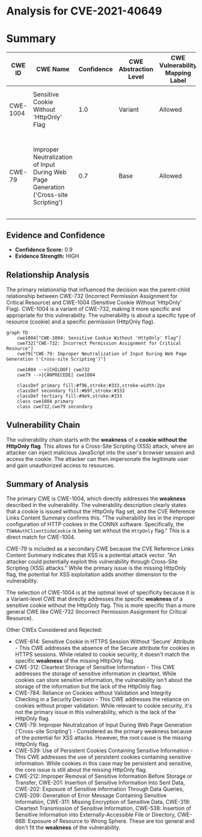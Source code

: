 # Analysis for CVE-2021-40649

# Summary
| CWE ID | CWE Name | Confidence | CWE Abstraction Level | CWE Vulnerability Mapping Label | CWE-Vulnerability Mapping Notes |
|---|---|---|---|---|---|
| CWE-1004 | Sensitive Cookie Without 'HttpOnly' Flag | 1.0 | Variant | Allowed | Primary CWE. Matches the vulnerability description perfectly.|
| CWE-79 | Improper Neutralization of Input During Web Page Generation ('Cross-site Scripting') | 0.7 | Base | Allowed | Secondary CWE. The CVE Reference Links Content Summary indicates that XSS is an attack vector. |

## Evidence and Confidence

*   **Confidence Score:** 0.9
*   **Evidence Strength:** HIGH

## Relationship Analysis
The primary relationship that influenced the decision was the parent-child relationship between CWE-732 (Incorrect Permission Assignment for Critical Resource) and CWE-1004 (Sensitive Cookie Without 'HttpOnly' Flag). CWE-1004 is a variant of CWE-732, making it more specific and appropriate for this vulnerability. The vulnerability is about a specific type of resource (cookie) and a specific permission (HttpOnly flag).

```mermaid
graph TD
    cwe1004["CWE-1004: Sensitive Cookie Without 'HttpOnly' Flag"]
    cwe732["CWE-732: Incorrect Permission Assignment for Critical Resource"]
    cwe79["CWE-79: Improper Neutralization of Input During Web Page Generation ('Cross-site Scripting')"]
    
    cwe1004 -->|CHILDOF| cwe732
    cwe79 -->|CANPRECEDE| cwe1004

    classDef primary fill:#f96,stroke:#333,stroke-width:2px
    classDef secondary fill:#69f,stroke:#333
    classDef tertiary fill:#9e9,stroke:#333
    class cwe1004 primary
    class cwe732,cwe79 secondary
```

## Vulnerability Chain
The vulnerability chain starts with the **weakness** of a **cookie without the HttpOnly flag**. This allows for a Cross-Site Scripting (XSS) attack, where an attacker can inject malicious JavaScript into the user's browser session and access the cookie. The attacker can then impersonate the legitimate user and gain unauthorized access to resources.

## Summary of Analysis
The primary CWE is CWE-1004, which directly addresses the **weakness** described in the vulnerability. The vulnerability description clearly states that a cookie is issued without the HttpOnly flag set, and the CVE Reference Links Content Summary confirms this. "The vulnerability lies in the improper configuration of HTTP cookies in the CONNX software. Specifically, the `TSWAAuthClientSideCookie` is being set without the `HttpOnly` flag." This is a direct match for CWE-1004.

CWE-79 is included as a secondary CWE because the CVE Reference Links Content Summary indicates that XSS is a potential attack vector. "An attacker could potentially exploit this vulnerability through Cross-Site Scripting (XSS) attacks." While the primary issue is the missing HttpOnly flag, the potential for XSS exploitation adds another dimension to the vulnerability.

The selection of CWE-1004 is at the optimal level of specificity because it is a Variant-level CWE that directly addresses the specific **weakness** of a sensitive cookie without the HttpOnly flag. This is more specific than a more general CWE like CWE-732 (Incorrect Permission Assignment for Critical Resource).

Other CWEs Considered and Rejected:

*   CWE-614: Sensitive Cookie in HTTPS Session Without 'Secure' Attribute - This CWE addresses the absence of the Secure attribute for cookies in HTTPS sessions. While related to cookie security, it doesn't match the specific **weakness** of the missing HttpOnly flag.
*   CWE-312: Cleartext Storage of Sensitive Information - This CWE addresses the storage of sensitive information in cleartext. While cookies can store sensitive information, the vulnerability isn't about the storage of the information but the lack of the HttpOnly flag.
*   CWE-784: Reliance on Cookies without Validation and Integrity Checking in a Security Decision - This CWE addresses the reliance on cookies without proper validation. While relevant to cookie security, it's not the primary issue in this vulnerability, which is the lack of the HttpOnly flag.
*   CWE-79: Improper Neutralization of Input During Web Page Generation ('Cross-site Scripting') - Considered as the primary weakness because of the potential for XSS attacks. However, the root cause is the missing HttpOnly flag.
*   CWE-539: Use of Persistent Cookies Containing Sensitive Information - This CWE addresses the use of persistent cookies containing sensitive information. While cookies in this case may be persistent and sensitive, the core issue is still about the missing HttpOnly flag.
* CWE-212: Improper Removal of Sensitive Information Before Storage or Transfer, CWE-201: Insertion of Sensitive Information Into Sent Data, CWE-202: Exposure of Sensitive Information Through Data Queries, CWE-209: Generation of Error Message Containing Sensitive Information, CWE-311: Missing Encryption of Sensitive Data, CWE-319: Cleartext Transmission of Sensitive Information, CWE-538: Insertion of Sensitive Information into Externally-Accessible File or Directory, CWE-668: Exposure of Resource to Wrong Sphere. These are too general and don't fit the **weakness** of the vulnerability.